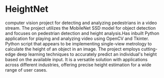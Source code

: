 # HeightNet
computer vision project for detecting and analyzing pedestrians in a video stream. The project utilizes the MobileNet SSD model for object detection and focuses on pedestrian detection and height analysis.Has inbuilt Python application for playing and analyzing video using OpenCV and Tkinter. Python script that appears to be implementing single-view metrology to calculate the height of an object in an image. The project employs cutting-edge deep learning techniques to accurately predict an individual's height based on the available input. It is a versatile solution with applications across different industries, offering precise height estimation for a wide range of user cases.
